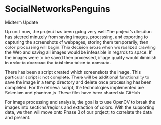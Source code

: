 # SocialNetworksPenguins

Midterm Update


Up until now, the project has been going very well.The project’s direction has steered minutely from saving images, processing, and exporting to capturing the screenshots of webpages, storing them temporarily, then color processing will begin. This decision arose when we realized crawling the Web and saving all images would be infeasible in regards to space. If the images were to be saved then processed, image quality would diminish in order to decrease the total time taken to compute.


There has been a script created which screenshots the image. This particular script is not complete. There will be additional functionality to save the image in a temp directory and delete once processing has been completed. For the retrieval script, the technologies implemented are Selenium and phantom.js. These files have been shared via GitHub.


For image processing and analysis, the goal is to use OpenCV to break the images into sections/regions and extraction of colors. With the supporting data, we then will move onto Phase 3 of our project; to correlate the data and present.

